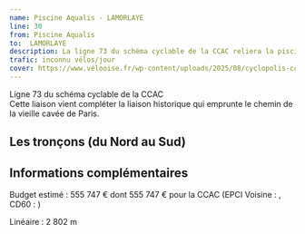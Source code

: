 ```yaml
---
name: Piscine Aqualis - LAMORLAYE
line: 30
from: Piscine Aqualis
to:  LAMORLAYE 
description: La ligne 73 du schéma cyclable de la CCAC reliera la piscine Aqualis à LAMORLAYE 
trafic: inconnu vélos/jour
cover: https://www.velooise.fr/wp-content/uploads/2025/08/cyclopolis-ccac-73.jpg
---
```

Ligne 73 du schéma cyclable de la CCAC  
Cette liaison vient compléter la liaison historique qui emprunte le chemin de la vieille cavée de Paris.
## Les tronçons (du Nord au Sud)

## Informations complémentaires

Budget estimé : 555 747 € dont 555 747 € pour la CCAC (EPCI Voisine : , CD60 : )

Linéaire : 2 802 m

